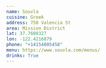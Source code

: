 ```yaml
---
name: Souvla
cuisine: Greek
address: 758 Valencia St
area: Mission District
lat: 37.7608327
lon: -122.4216879
phone: "+14154005458"
menu: https://www.souvla.com/menus/
drinks: True
---
```

